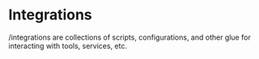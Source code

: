 # Integrations

/integrations are collections of scripts, configurations, and other
glue for interacting with tools, services, etc.
